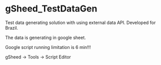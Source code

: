 # gSheed_TestDataGen

Test data generating solution with using external data API. 
Developed for Brazil.

The data is generating in google sheet.

Google script running limitation is 6 min!!!

gSheed -> Tools -> Script Editor
